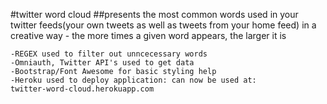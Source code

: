 #twitter word cloud
##presents the most common words used in your twitter feeds(your own tweets as well as tweets from your home feed) in a creative way - the more times a given word appears, the larger it is
```shell
-REGEX used to filter out unncecessary words
-Omniauth, Twitter API's used to get data
-Bootstrap/Font Awesome for basic styling help
-Heroku used to deploy application: can now be used at:
twitter-word-cloud.herokuapp.com
```


